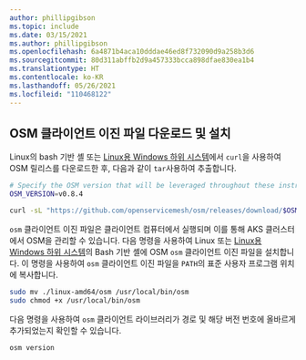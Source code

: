 ```yaml
---
author: phillipgibson
ms.topic: include
ms.date: 03/15/2021
ms.author: phillipgibson
ms.openlocfilehash: 6a4871b4aca10dddae46ed8f732090d9a258b3d6
ms.sourcegitcommit: 80d311abffb2d9a457333bcca898dfae830ea1b4
ms.translationtype: HT
ms.contentlocale: ko-KR
ms.lasthandoff: 05/26/2021
ms.locfileid: "110468122"
---
```

## <a name="download-and-install-the-osm-client-binary"></a>OSM 클라이언트 이진 파일 다운로드 및 설치

Linux의 bash 기반 셸 또는 [Linux용 Windows 하위 시스템][install-wsl]에서 `curl`을 사용하여 OSM 릴리스를 다운로드한 후, 다음과 같이 `tar`사용하여 추출합니다.

```bash
# Specify the OSM version that will be leveraged throughout these instructions
OSM_VERSION=v0.8.4

curl -sL "https://github.com/openservicemesh/osm/releases/download/$OSM_VERSION/osm-$OSM_VERSION-linux-amd64.tar.gz" | tar -vxzf -
```

`osm` 클라이언트 이진 파일은 클라이언트 컴퓨터에서 실행되며 이를 통해 AKS 클러스터에서 OSM을 관리할 수 있습니다. 다음 명령을 사용하여 Linux 또는 [Linux용 Windows 하위 시스템][install-wsl]의 Bash 기반 셸에 OSM `osm` 클라이언트 이진 파일을 설치합니다. 이 명령을 사용하여 `osm` 클라이언트 이진 파일을 `PATH`의 표준 사용자 프로그램 위치에 복사합니다.

```bash
sudo mv ./linux-amd64/osm /usr/local/bin/osm
sudo chmod +x /usr/local/bin/osm
```

다음 명령을 사용하여 `osm` 클라이언트 라이브러리가 경로 및 해당 버전 번호에 올바르게 추가되었는지 확인할 수 있습니다.

```
osm version
```

<!-- LINKS - external -->

[install-wsl]: /windows/wsl/install-win10
